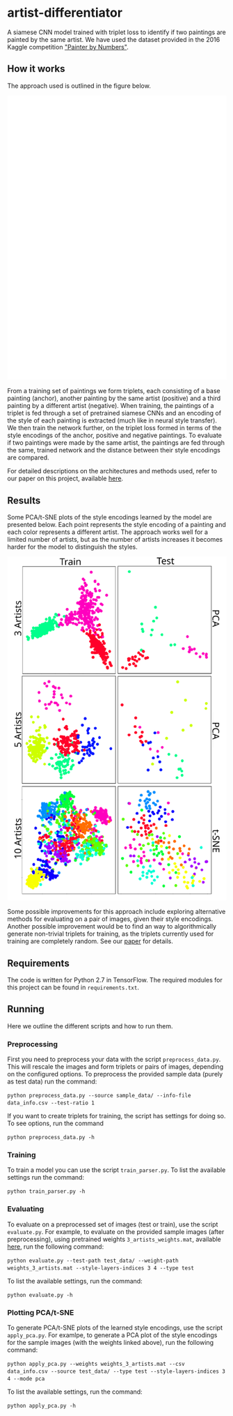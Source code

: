 # artist-differentiator
A siamese CNN model trained with triplet loss to identify if two paintings are painted by the same artist.
We have used the dataset provided in the 2016 Kaggle competition ["Painter by Numbers"](https://www.kaggle.com/c/painter-by-numbers).

## How it works
The approach used is outlined in the figure below.

<p align="center"> 
<img src=https://github.com/artist-differentiatior/artist-differentiator/blob/master/figures/siamese_net.svg>
</p>

From a training set of paintings we form triplets, each consisting of a base painting (anchor), another painting by the same artist (positive) and a third painting by a different artist (negative). When training, the paintings of a triplet is fed through a set of pretrained siamese CNNs and an encoding of the style of each painting is extracted (much like in neural
style transfer). We then train the network further, on the triplet loss formed in terms of the style encodings of the anchor, positive and negative paintings. To evaluate if two paintings were made by the same artist, the paintings are fed through the same, trained network and the distance between their style encodings are compared.

For detailed descriptions on the architectures and methods used, refer to our paper on this project, available [here](https://drive.google.com/drive/folders/1oRqil4zFwI-TcJiYQLB2p4_2Po44p0le?usp=sharing).

## Results
Some PCA/t-SNE plots of the style encodings learned by the model are presented below. Each point represents the style encoding of a painting and each color represents a different artist. The approach works well for a limited number of artists, but as the number of artists increases it becomes harder for the model to distinguish the styles.

<p align="center"> 
<img src=https://github.com/artist-differentiatior/artist-differentiator/blob/master/figures/results.svg >
</p>

Some possible improvements for this approach include exploring alternative methods for evaluating on a pair of images, given their style encodings. Another possible improvement would be to find an way to algorithmically generate non-trivial triplets for training, as the triplets currently used for training are completely random. See our [paper](https://drive.google.com/drive/folders/1oRqil4zFwI-TcJiYQLB2p4_2Po44p0le?usp=sharing) for details.


## Requirements
The code is written for Python 2.7 in TensorFlow. The required modules for this project can be found in `requirements.txt`.

## Running
Here we outline the different scripts and how to run them.

### Preprocessing
First you need to preprocess your data with the script `preprocess_data.py`. This will rescale the images and form triplets or pairs of images, depending on the configured options. To preprocess the provided sample data (purely as test data) run the command: 

`python preprocess_data.py --source sample_data/ --info-file data_info.csv --test-ratio 1`

If you want to create triplets for training, the script has settings for doing so. To see options, run the command

`python preprocess_data.py -h`

### Training
To train a model you can use the script `train_parser.py`. To list the available settings run the command:

`python train_parser.py -h`

### Evaluating
To evaluate on a preprocessed set of images (test or train), use the script `evaluate.py`. For example, to evaluate on the provided sample images (after preprocessing), using pretrained weights `3_artists_weights.mat`, available [here](https://drive.google.com/drive/folders/1oRqil4zFwI-TcJiYQLB2p4_2Po44p0le?usp=sharing), run the following command:

`python evaluate.py --test-path test_data/ --weight-path weights_3_artists.mat --style-layers-indices 3 4 --type test`

To list the available settings, run the command:

`python evaluate.py -h`

### Plotting PCA/t-SNE
To generate PCA/t-SNE plots of the learned style encodings, use the script `apply_pca.py`. For examlpe, to generate a PCA plot of the style encodings for the sample images (with the weights linked above), run the following command:

`python apply_pca.py --weights weights_3_artists.mat --csv data_info.csv --source test_data/ --type test --style-layers-indices 3 4 --mode pca`

To list the available settings, run the command:

`python apply_pca.py -h`

